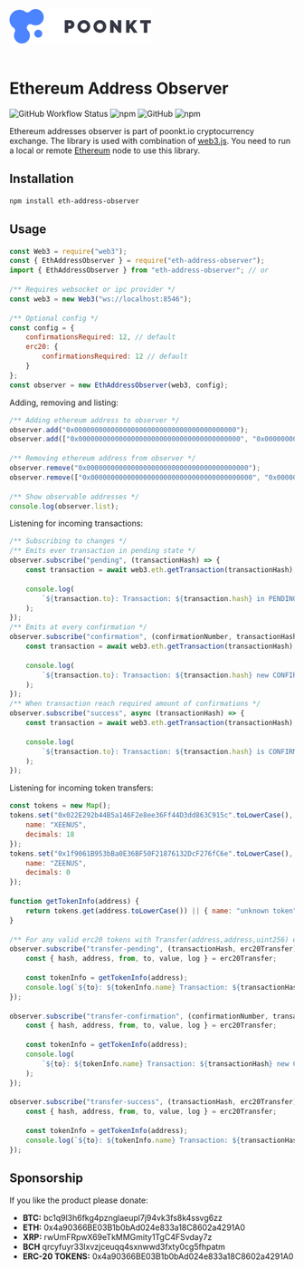 <img style="margin-top: 30px; margin-bottom: 20px" src="assets/logo/poonkt-logo.svg" width="250" alt="poonkt" />

# Ethereum Address Observer

![GitHub Workflow Status][github-ci-status] ![npm][npm-downloads] ![GitHub][github-license] ![npm][npm-version]

Ethereum addresses observer is part of poonkt.io cryptocurrency exchange.
The library is used with combination of [web3.js](https://www.npmjs.com/package/web3).
You need to run a local or remote [Ethereum](https://www.ethereum.org/) node to use this library.

## Installation

```bash
npm install eth-address-observer
```

## Usage

```js
const Web3 = require("web3");
const { EthAddressObserver } = require("eth-address-observer");
import { EthAddressObserver } from "eth-address-observer"; // or

/** Requires websocket or ipc provider */
const web3 = new Web3("ws://localhost:8546");

/** Optional config */
const config = {
	confirmationsRequired: 12, // default
	erc20: {
		confirmationsRequired: 12 // default
	}
};
const observer = new EthAddressObserver(web3, config);
```

Adding, removing and listing:

```js
/** Adding ethereum address to observer */
observer.add("0x0000000000000000000000000000000000000000");
observer.add(["0x0000000000000000000000000000000000000000", "0x0000000000000000000000000000000000000001"]);

/** Removing ethereum address from observer */
observer.remove("0x0000000000000000000000000000000000000000");
observer.remove(["0x0000000000000000000000000000000000000000", "0x0000000000000000000000000000000000000001"]);

/** Show observable addresses */
console.log(observer.list);
```

Listening for incoming transactions:

```js
/** Subscribing to changes */
/** Emits ever transaction in pending state */
observer.subscribe("pending", (transactionHash) => {
	const transaction = await web3.eth.getTransaction(transactionHash);

	console.log(
		`${transaction.to}: Transaction: ${transaction.hash} in PENDING state`
	);
});
/** Emits at every confirmation */
observer.subscribe("confirmation", (confirmationNumber, transactionHash) => {
	const transaction = await web3.eth.getTransaction(transactionHash);

	console.log(
		`${transaction.to}: Transaction: ${transaction.hash} new CONFIRMATION: ${confirmationNumber}, in block ${transaction.blockHash}`
	);
});
/** When transaction reach required amount of confirmations */
observer.subscribe("success", async (transactionHash) => {
	const transaction = await web3.eth.getTransaction(transactionHash);

	console.log(
		`${transaction.to}: Transaction: ${transaction.hash} is CONFIRMED!`
	);
});
```

Listening for incoming token transfers:

```js
const tokens = new Map();
tokens.set("0x022E292b44B5a146F2e8ee36Ff44D3dd863C915c".toLowerCase(), {
	name: "XEENUS",
	decimals: 18
});
tokens.set("0x1f9061B953bBa0E36BF50F21876132DcF276fC6e".toLowerCase(), {
	name: "ZEENUS",
	decimals: 0
});

function getTokenInfo(address) {
	return tokens.get(address.toLowerCase()) || { name: "unknown token", decimals: "unknown" };
}

/** For any valid erc20 tokens with Transfer(address,address,uint256) event interface */
observer.subscribe("transfer-pending", (transactionHash, erc20Transfer) => {
	const { hash, address, from, to, value, log } = erc20Transfer;

	const tokenInfo = getTokenInfo(address);
	console.log(`${to}: ${tokenInfo.name} Transaction: ${transactionHash} in PENDING state`);
});

observer.subscribe("transfer-confirmation", (confirmationNumber, transactionHash, erc20Transfer) => {
	const { hash, address, from, to, value, log } = erc20Transfer;

	const tokenInfo = getTokenInfo(address);
	console.log(
		`${to}: ${tokenInfo.name} Transaction: ${transactionHash} new CONFIRMATION: ${confirmationNumber}, in block ${log.blockHash}`
	);
});

observer.subscribe("transfer-success", (transactionHash, erc20Transfer) => {
	const { hash, address, from, to, value, log } = erc20Transfer;

	const tokenInfo = getTokenInfo(address);
	console.log(`${to}: ${tokenInfo.name} Transaction: ${transactionHash} is CONFIRMED!`);
});
```

## Sponsorship

If you like the product please donate:

- **BTC:** bc1q9l3h6fkg4pznglaeupl7j94vk3fs8k4ssvg6zz
- **ETH:** 0x4a90366BE03B1b0bAd024e833a18C8602a4291A0
- **XRP:** rwUmFRpwX69eTkMMGmity1TgC4FSvday7z
- **BCH** qrcyfuyr33lxvzjceuqq4sxnwwd3fxty0cg5fhpatm
- **ERC-20 TOKENS:** 0x4a90366BE03B1b0bAd024e833a18C8602a4291A0

[github-ci-status]: https://img.shields.io/github/workflow/status/snitovets/eth-address-observer/test-ci?style=flat-square
[github-license]: https://img.shields.io/github/license/snitovets/eth-address-observer?style=flat-square
[npm-downloads]: https://img.shields.io/npm/dt/eth-address-observer?style=flat-square
[npm-version]: https://img.shields.io/npm/v/eth-address-observer?color=blue&style=flat-square
